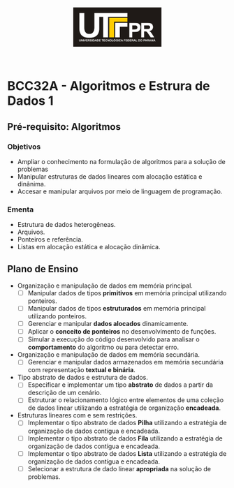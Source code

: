 <br/>

<p align="center"><a href="#"><img src="https://github.com/yuriBaza23/ED1/blob/main/images/negativo.png?raw=true" height="90"></a></p>

<br/>

<!-- <p align="center">
    <img src="https://img.shields.io/badge/React-20232A?style=for-the-badge&logo=react&logoColor=61DAFB" alt="React" />
    <img src="https://img.shields.io/badge/TypeScript-007ACC?style=for-the-badge&logo=typescript&logoColor=white" alt="Typescript" />
    <img src="https://img.shields.io/badge/CSS3-1572B6?style=for-the-badge&logo=css3&logoColor=white" alt="CSS3" />
    <img src="https://img.shields.io/badge/styled--components-DB7093?style=for-the-badge&logo=styled-components&logoColor=white" alt="Styled Components"/>
    <img src="https://img.shields.io/badge/Netlify-00C7B7?style=for-the-badge&logo=netlify&logoColor=white" alt="Netlify" />
</p> -->

# BCC32A - Algoritmos e Estrura de Dados 1

## Pré-requisito: Algoritmos

### Objetivos
- Ampliar o conhecimento na formulação de algoritmos para a solução de problemas
- Manipular estruturas de dados lineares com alocação estática e dinânima.
- Accesar e manipular arquivos por meio de linguagem de programação.

### Ementa
- Estrutura de dados heterogêneas.
- Arquivos.
- Ponteiros e referência.
- Listas em alocação estática e alocação dinâmica.

## Plano de Ensino
- Organização e manipulação de dados em memória principal.
    - [ ] Manipular dados de tipos **primitivos** em memória principal utilizando ponteiros.
    - [ ] Manipular dados de tipos **estruturados** em memória principal utilizando ponteiros.
    - [ ] Gerenciar e manipular **dados alocados** dinamicamente.
    - [ ] Aplicar o **conceito de ponteiros** no desenvolvimento de funções.
    - [ ] Simular a execução do código desenvolvido para analisar o **comportamento** do algoritmo ou para detectar erro.
- Organização e manipulação de dados em memória secundária.
    - [ ] Gerenciar e manipular dados armazenados em memória secundária com representação **textual e binária**.
- Tipo abstrato de dados e estrutura de dados.
    - [ ] Especificar e implementar um tipo **abstrato** de dados a partir da descrição de um cenário.
    - [ ] Estruturar o relacionamento lógico entre elementos de uma coleção de dados linear utilizando a estratégia de organização **encadeada**. 
- Estruturas lineares com e sem restrições.
    - [ ] Implementar o tipo abstrato de dados **Pilha** utilizando a estratégia de organização de dados contígua e encadeada.
    - [ ] Implementar o tipo abstrato de dados **Fila** utilizando a estratégia de organização de dados contígua e encadeada.
    - [ ] Implementar o tipo abstrato de dados **Lista** utilizando a estratégia de organização de dados contígua e encadeada.
    - [ ] Selecionar a estrutura de dado linear **apropriada** na solução de problemas.